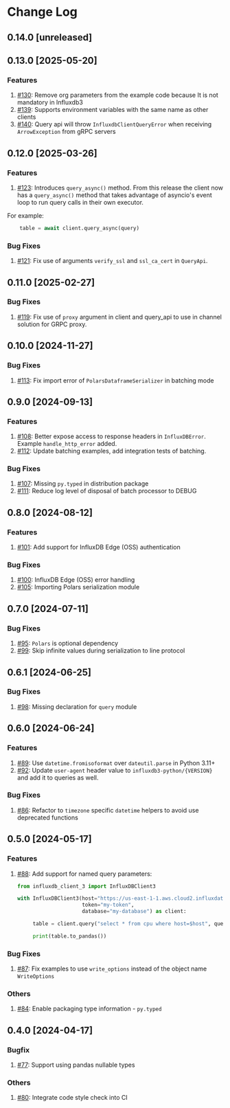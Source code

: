 # Change Log

## 0.14.0 [unreleased]

## 0.13.0 [2025-05-20]

### Features

1. [#130](https://github.com/InfluxCommunity/influxdb3-python/pull/130): Remove org parameters from the example code because It is not mandatory in Influxdb3
2. [#139](https://github.com/InfluxCommunity/influxdb3-python/pull/139): Supports environment variables with the same name as other clients
3. [#140](https://github.com/InfluxCommunity/influxdb3-python/pull/140): Query api will throw `InfluxdbClientQueryError` when receiving `ArrowException` from gRPC servers

## 0.12.0 [2025-03-26] 

### Features

1. [#123](https://github.com/InfluxCommunity/influxdb3-python/pull/123): Introduces `query_async()` method. From this release the client now has a `query_async()` method that takes advantage of asyncio's event loop to run query calls in their own executor.

For example:
```python
    table = await client.query_async(query)
```

### Bug Fixes

1. [#121](https://github.com/InfluxCommunity/influxdb3-python/pull/121): Fix use of arguments `verify_ssl` and `ssl_ca_cert` in `QueryApi`.

## 0.11.0 [2025-02-27]

### Bug Fixes

1. [#119](https://github.com/InfluxCommunity/influxdb3-python/pull/119): Fix use of `proxy` argument in client and query_api to use in channel solution for GRPC proxy.

## 0.10.0 [2024-11-27]

### Bug Fixes

1. [#113](https://github.com/InfluxCommunity/influxdb3-python/pull/113): Fix import error of `PolarsDataframeSerializer` in batching mode

## 0.9.0 [2024-09-13]

### Features

1. [#108](https://github.com/InfluxCommunity/influxdb3-python/pull/108): Better expose access to response headers in `InfluxDBError`.  Example `handle_http_error` added.
2. [#112](https://github.com/InfluxCommunity/influxdb3-python/pull/112): Update batching examples, add integration tests of batching.

### Bug Fixes

1. [#107](https://github.com/InfluxCommunity/influxdb3-python/pull/107): Missing `py.typed` in distribution package
1. [#111](https://github.com/InfluxCommunity/influxdb3-python/pull/111): Reduce log level of disposal of batch processor to DEBUG

## 0.8.0 [2024-08-12]

### Features

1. [#101](https://github.com/InfluxCommunity/influxdb3-python/pull/101): Add support for InfluxDB Edge (OSS) authentication

### Bug Fixes

1. [#100](https://github.com/InfluxCommunity/influxdb3-python/pull/100): InfluxDB Edge (OSS) error handling
1. [#105](https://github.com/InfluxCommunity/influxdb3-python/pull/105): Importing Polars serialization module

## 0.7.0 [2024-07-11]

### Bug Fixes

1. [#95](https://github.com/InfluxCommunity/influxdb3-python/pull/95): `Polars` is optional dependency
1. [#99](https://github.com/InfluxCommunity/influxdb3-python/pull/99): Skip infinite values during serialization to line protocol

## 0.6.1 [2024-06-25]

### Bug Fixes

1. [#98](https://github.com/InfluxCommunity/influxdb3-python/pull/98): Missing declaration for `query` module

## 0.6.0 [2024-06-24]

### Features

1. [#89](https://github.com/InfluxCommunity/influxdb3-python/pull/89): Use `datetime.fromisoformat` over `dateutil.parse` in Python 3.11+
1. [#92](https://github.com/InfluxCommunity/influxdb3-python/pull/92): Update `user-agent` header value to `influxdb3-python/{VERSION}` and add it to queries as well. 

### Bug Fixes

1. [#86](https://github.com/InfluxCommunity/influxdb3-python/pull/86): Refactor to `timezone` specific `datetime` helpers to avoid use deprecated functions

## 0.5.0 [2024-05-17]

### Features

1. [#88](https://github.com/InfluxCommunity/influxdb3-python/pull/88): Add support for named query parameters:
   ```python
   from influxdb_client_3 import InfluxDBClient3

   with InfluxDBClient3(host="https://us-east-1-1.aws.cloud2.influxdata.com",
                        token="my-token",
                        database="my-database") as client:

        table = client.query("select * from cpu where host=$host", query_parameters={"host": "server01"})

        print(table.to_pandas())

    ```

### Bug Fixes

1. [#87](https://github.com/InfluxCommunity/influxdb3-python/pull/87): Fix examples to use `write_options` instead of the object name `WriteOptions`

### Others

1. [#84](https://github.com/InfluxCommunity/influxdb3-python/pull/84): Enable packaging type information - `py.typed`

## 0.4.0 [2024-04-17]

### Bugfix

1. [#77](https://github.com/InfluxCommunity/influxdb3-python/pull/77): Support using pandas nullable types

### Others

1. [#80](https://github.com/InfluxCommunity/influxdb3-python/pull/80): Integrate code style check into CI
